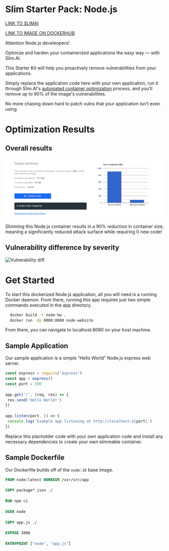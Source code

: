 # Slim Starter Pack: Node.js
[LINK TO SLIMAI](https://portal.slim.dev/home/profile/dockerhub%3A%2F%2Fdockerhub.public%2Flibrary%2Fnode%3Alatest)

[LINK TO IMAGE ON DOCKERHUB](https://hub.docker.com/_/node)

Attention Node.js develeopers! 

Optimize and harden your containerized applications the easy way — with Slim.AI. 

This Starter Kit will help you proactively remove vulnerabilities from your applications. 

Simply replace the application code here with your own application, run it through Slim.AI's [automated container optimization](https://www.slim.ai/docs/optimization) process, and you'll remove up to 90% of the image's vulnerabilities. 

No more chasing down hard to patch vulns that your application isn't even using. 

# Optimization Results


## Overall results
![Result of minify Node.js](node-hw-complete.png)

Slimming this Node.js container results in a 90% reduction in container size, meaning a significantly reduced attack surface while requiring 0 new code!

## Vulnerability difference by severity 

![Vulnerability diff.](https://www.slim.ai/starter-kits/<framework>)


# Get Started
To start this dockerized Node.js application, all you will need is a running Docker daemon. From there, running this app requires just two simple commands executed in the app directory.
  
```bash
  docker build -t node-hw .
  docker run -dp 8080:8080 node-website
```

From there, you can navigate to localhost:8080 on your host machine. 

## Sample Application
Our sample application is a simple “Hello World” Node.js express web server.

```javascript
const express = require('express')
const app = express()
const port = 300

app.get('/', (req, res) => {
 res.send('Hello World!')
})

app.listen(port, () => {
 console.log(`Example app listening at http://localhost:${port}`)
})

```


Replace this placholder code with your own application code and install any necessary dependencies to create your own slimmable container. 

## Sample Dockerfile
Our Dockerfile builds off of the `node:16` base image.
  
  ```Dockerfile
FROM node:latest WORKDIR /usr/src/app 

COPY package*.json ./ 

RUN npm ci 

USER node 

COPY app.js ./ 

EXPOSE 3000 

ENTRYPOINT ["node", "app.js"]
  ```



